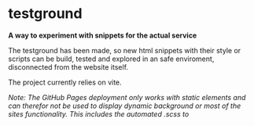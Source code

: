 # testground

**A way to experiment with snippets for the actual service**

The testground has been made, so new html snippets with their style or scripts can be build, tested and explored in an safe enviroment, disconnected from the website itself.

The project currently relies on vite.

*Note: The GitHub Pages deployment only works with static elements and can therefor not be used to display dynamic background or most of the sites functionality. This includes the automated .scss to <style/> conversion.* 